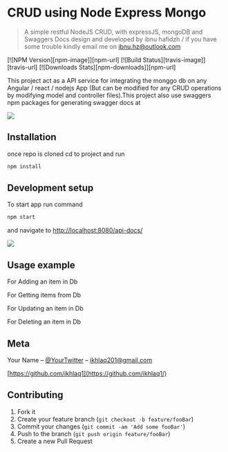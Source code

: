 # CRUD using Node Express Mongo

> A simple restful NodeJS CRUD, with expressJS, mongoDB and Swaggers Docs design and developed by ibnu hafidzh / if you have some trouble kindly email me on ibnu.hz@outlook.com

[![NPM Version][npm-image]][npm-url]
[![Build Status][travis-image]][travis-url]
[![Downloads Stats][npm-downloads]][npm-url]

This project act as a API service for integrating the monggo db on any Angular / react / nodejs App (But can be modified for any CRUD operations by modifying model and controller files).This project also use swaggers npm packages for generating swagger docs at

![](swagger.png)

## Installation

once repo is cloned cd to project and run

```sh
npm install
```

## Development setup

To start app run command

```sh
npm start
```

and navigate to <http://localhost:8080/api-docs/>

![](swagger.png)

## Usage example

For Adding an item in Db

For Getting items from Db

For Updating an item in Db

For Deleting an item in Db

## Meta

Your Name – [@YourTwitter](https://twitter.com/ikhlaq201) – ikhlaq201@gmail.com

[https://github.com/ikhlaq1](https://github.com/ikhlaq1/)

## Contributing

1. Fork it
2. Create your feature branch (`git checkout -b feature/fooBar`)
3. Commit your changes (`git commit -am 'Add some fooBar'`)
4. Push to the branch (`git push origin feature/fooBar`)
5. Create a new Pull Request
